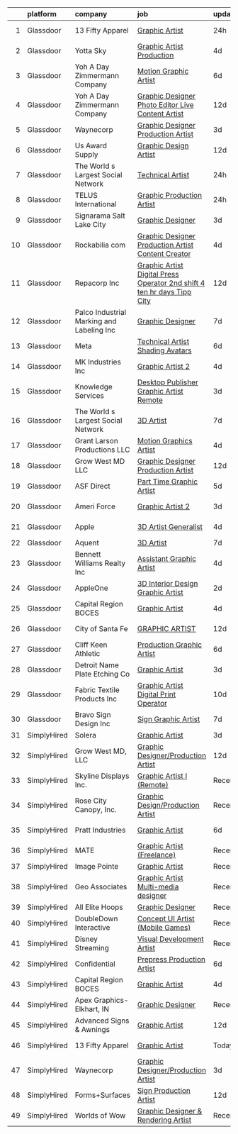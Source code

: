 

|    | platform    | company                                    | job                                                                                                                                                                                                                                                                                                                                                                                                                                                                                                                                                                                                                                                                                                                                                                                                                                                                                                                                                                                                                                                                                                                                                                                                                                                                                                                                                                                                                                                       | update_time   | location            |
|---:|:------------|:-------------------------------------------|:----------------------------------------------------------------------------------------------------------------------------------------------------------------------------------------------------------------------------------------------------------------------------------------------------------------------------------------------------------------------------------------------------------------------------------------------------------------------------------------------------------------------------------------------------------------------------------------------------------------------------------------------------------------------------------------------------------------------------------------------------------------------------------------------------------------------------------------------------------------------------------------------------------------------------------------------------------------------------------------------------------------------------------------------------------------------------------------------------------------------------------------------------------------------------------------------------------------------------------------------------------------------------------------------------------------------------------------------------------------------------------------------------------------------------------------------------------|:--------------|:--------------------|
|  1 | Glassdoor   | 13 Fifty Apparel                           | [Graphic Artist](https://www.glassdoor.com/partner/jobListing.htm?pos=126&ao=1136043&s=58&guid=0000018311b35b53a2f3ffe151cb0680&src=GD_JOB_AD&t=SR&vt=w&ea=1&cs=1_27ccecd2&cb=1662449310924&jobListingId=1008119157105&jrtk=3-0-1gc8r6mrngfrk801-1gc8r6ms9ia1u800-338eeb4c910c6ee6-)                                                                                                                                                                                                                                                                                                                                                                                                                                                                                                                                                                                                                                                                                                                                                                                                                                                                                                                                                                                                                                                                                                                                                                      | 24h           | West Palm Beach, FL |
|  2 | Glassdoor   | Yotta Sky                                  | [Graphic Artist   Production ](https://www.glassdoor.com/partner/jobListing.htm?pos=104&ao=1110586&s=58&guid=0000018311b35b53a2f3ffe151cb0680&src=GD_JOB_AD&t=SR&vt=w&ea=1&cs=1_7f56ba9a&cb=1662449310921&jobListingId=1008111191652&cpc=9FE5D8D7282D4400&jrtk=3-0-1gc8r6mrngfrk801-1gc8r6ms9ia1u800-1df08da2a602082f--6NYlbfkN0AY4guaBc_odNxnJHTncvfwFu86WvDwtbc_K-gSZc1x5NPDcKz_OCFYfMJhKgLr49Gmr7utCPM6ZXPL8ZqpICZgWKNKvMuh_9Ll_aQV8mwfGJdMINyHY2DeaDQ4WSgowsfQ_5y69jAmMEADRjAvO8rHKy9nL9udzcpXx-gZT3C4g_3Tyt0q7V3BtestkVveP0gUCnmFbtIZtTpsSLT03RDhJA0xYERWNu7_zx-wU4XKW45MoEsxEaNBkjIKoiabKtxostkUTSdnnUCExxAApU-3K4qdcnQA-zNd-AaRUqpE9jyye6ek8DTZhz7zpL9OkcDeMhO9eolkUbdsV6rCz2y32NDkafvW0mfwtgLSG6aH2_QdPyebsYclU-oqJN4Nc1YntNdTukFlZZQ-nrFLwLnKscBRwCSgTPVdqnSxYO6wzhQcsQWFpDzFL8s1LtSMEhN9a9KRrciC0XsiF9p_401jZQBAw-OvU1XoL4j4h-bzvNlSJrcsuvu977pESS7K6ew2KFjiwA3cTA%3D%3D)                                                                                                                                                                                                                                                                                                                                                                                                                                                                                                                                                                       | 4d            | San Juan, PR        |
|  3 | Glassdoor   | Yoh  A Day   Zimmermann Company            | [Motion Graphic Artist](https://www.glassdoor.com/partner/jobListing.htm?pos=120&ao=1110586&s=58&guid=0000018311b35b53a2f3ffe151cb0680&src=GD_JOB_AD&t=SR&vt=w&ea=1&cs=1_4560015a&cb=1662449310923&jobListingId=1008104450000&cpc=56C4EA4A1A191A49&jrtk=3-0-1gc8r6mrngfrk801-1gc8r6ms9ia1u800-d51fac1d690b7e00--6NYlbfkN0Ae6Qmv8rNb3d5rEsMPL_plhvilYeiJERi7JqghURwQ9bq2mHgMGRGP2iYP1nqVQ_AcuO8YB_ce7mvR5T2LH_9Zr-f5wtW2vKfcumYr7VOigM5um3n2l2sXwckjtNlLSoI6uTsLXECnyJT5AzXLxrVsmtwhl1j5tJ-9PK4Ktv6HI3qwtZxF0KctSW6S-fXhUR37S0LLvOJ_kjewNVUuQ6yr_C1StsjvTDo18EQGiGny_SqQ65oI-r4zzhYmEOAlHETq33L02Nz7_epeiOdabgbaDodJSqK2OF9ZBJo1gihRg0AADn2n2z7R4jXRQOTg7cYV8IvQlgD9O05af1XhTMExLs8UtsCxsyGEuFYzVjWz49hnGKd6o5ThMoNUz7OdA75Horp783H98H-eRRyAKuldnNfMTIFMQ9aBdk_RJmpOueBfpdiwSBiJa6B5B3T-snv875xIZJH-JoOdAkP8Ttam5q2bbi6SPYifpob90WzCMhmZRl_gH0dO)                                                                                                                                                                                                                                                                                                                                                                                                                                                                                                                                                                                                          | 6d            | Remote              |
|  4 | Glassdoor   | Yoh  A Day   Zimmermann Company            | [Graphic Designer Photo Editor   Live Content Artist](https://www.glassdoor.com/partner/jobListing.htm?pos=122&ao=1110586&s=58&guid=0000018311b35b53a2f3ffe151cb0680&src=GD_JOB_AD&t=SR&vt=w&ea=1&cs=1_9b0c677c&cb=1662449310923&jobListingId=1008092127841&cpc=D2F1DE17EE1F43B9&jrtk=3-0-1gc8r6mrngfrk801-1gc8r6ms9ia1u800-97c04bff3b3bab67--6NYlbfkN0Ae6Qmv8rNb3d5rEsMPL_plhvilYeiJERi7JqghURwQ9bq2mHgMGRGP2iYP1nqVQ_DIMryfs6BR5EyRixQCSfQQ1MuICmH795knzpaBdGJ9kSIKAtOkBBd-jxD4vAb_KigNpgnSCuBybEGJIMe3pDshcVyifdrpJZTLOeu60HVqNcceI-_ovfmSRkAMrHFc56OEsa-KOR5A-haFPCGZNaER8day2gzxyPrHKfpuirbxHi55stBuBmV5RPodHU5iJL2Id5ao3-GoxLWcd3p5e6gWfhCCmaAcvMwxTlZZEtBvL7KR28V4HpqsizgrHelk07Am1bwhlMNhMxwcfA6FCSriy-i1NlnVP3mLhGewd1BV8z_FHc32786pa89PcBEs3hMZzMqOkvnTbAOG5LjMSgYl958SSu5iUk-qZXMJF1KuGVmfzN2I8aqZ15A8rO1DrmlsutO9dXGvisEjVglSotqbIKpV7Ir7pfSWtoPmVT7leQ%3D%3D)                                                                                                                                                                                                                                                                                                                                                                                                                                                                                                                                                                                | 12d           | San Diego, CA       |
|  5 | Glassdoor   | Waynecorp                                  | [Graphic Designer Production Artist](https://www.glassdoor.com/partner/jobListing.htm?pos=127&ao=1136043&s=58&guid=0000018311b35b53a2f3ffe151cb0680&src=GD_JOB_AD&t=SR&vt=w&ea=1&cs=1_a7196d69&cb=1662449310924&jobListingId=1008114790089&jrtk=3-0-1gc8r6mrngfrk801-1gc8r6ms9ia1u800-1eb4fad849ff06f3-)                                                                                                                                                                                                                                                                                                                                                                                                                                                                                                                                                                                                                                                                                                                                                                                                                                                                                                                                                                                                                                                                                                                                                  | 3d            | Remote              |
|  6 | Glassdoor   | Us Award Supply                            | [Graphic Design Artist](https://www.glassdoor.com/partner/jobListing.htm?pos=117&ao=1110586&s=58&guid=0000018311b35b53a2f3ffe151cb0680&src=GD_JOB_AD&t=SR&vt=w&ea=1&cs=1_145090cb&cb=1662449310923&jobListingId=1008091063061&cpc=983919718F9DC6F6&jrtk=3-0-1gc8r6mrngfrk801-1gc8r6ms9ia1u800-c9b77c4e0de81d20--6NYlbfkN0APToHrk7ILONyRglvlT3LJMO76dZGJsKlG8WQjsY8Cq4y0vpoc5mYwvyadFxjtlgHQ2OqzyRncl7UJ9Xu3ic5NZtg6wFSaoXCncWYSWCj75fqd-y28WpsW-R5GVzGjg3DUi-i9IhrKa9fqy5Qi_S0zl2_70VlWuj6iPmBH5kENc4xGiG-vprS4eKZz1MDb5KICE3qOiXv9goduQ-nX_mKnb52596epXI018NWeasECLs3XeXl5XahwDj3nssggXJjQRUQRj8qKLRYxgBogiEvB0hzBhGO2m8MJXOnVEeQlPBF4-tCSXAmPx-lfh6jYPsu5yS1TInfwDryaEuFFYUNlOFfNs7lDzjFtLptMOx4TVzhTegG0sWMMyIsWj8wx716J7ubzuxNO2mAJ_wG5aBvIlB8RdM-kgVNNehA1hsupK5UIgkCnl90hFPJBXbp3r47YW_6w5eIzdMV3_5vUWnk2gmkrZU_I_IlEkzRy1yAzmwyeEMS-JeL51q3i5HZSAv1VNsoiazpK4g%3D%3D)                                                                                                                                                                                                                                                                                                                                                                                                                                                                                                                                                                              | 12d           | Madisonville, TX    |
|  7 | Glassdoor   | The World s Largest Social Network         | [Technical Artist](https://www.glassdoor.com/partner/jobListing.htm?pos=123&ao=1110586&s=58&guid=0000018311b35b53a2f3ffe151cb0680&src=GD_JOB_AD&t=SR&vt=w&ea=1&cs=1_87cb6aa3&cb=1662449310924&jobListingId=1008119621893&cpc=84DBBAA61F05C438&jrtk=3-0-1gc8r6mrngfrk801-1gc8r6ms9ia1u800-965fa4679203ee31--6NYlbfkN0DSgjPPcnEdvoK3uuxfISLALE6pB1FR7YSHOr_tSg5_QGIhoz_2VqUepdcKLBLI_zSAkyoPLr8SW3FfEkHJ_qiI5RDq0LiClGu-LULNv5_viEarxV8-MoCSseMuDOhubK7TesTYt27YKo8C_3i3iI14o1pk30q-Muxtdt3gnS2UzBPJhjqABA_TVLquZXHfFaxxxPYQjjZT9pqoA4Q75xYoTFrkZaHCEMXuIpdnnMmsEa98n5Er83yfrbFGrTH5WlW1otO6N4uiJQGtDjD5tjBCw-C0c2luUMu8o9bhuwxiJFnD7pRFV7Q3-zpP0S6bwxFJ7HyrcU680lJ62CQSn-Rh_ZXfR-Gob62yiEJdwm-hnm5gWtedJEZMf4Qc7_Y-F7ttn3NuD4IQrkV6NguD8voByIA4xt9Oroe1m-QZSAdaplzkNb2Up3KImerX3aOj8ThLxBHlAu-xR_mm5cFFcmD4Tk9LC75sX8suEIaNLlKPgAobmPFmiUOYOM7j9DK7hOVoppkvRrt3J5rggRKhPLdEs-QtCRYbKdk3LFVRkhWgQ73p3-7EAhnejfP-GGiEtWuFAJVxqW3rs5ZZxTXFS5hJ)                                                                                                                                                                                                                                                                                                                                                                                                                                                                                                               | 24h           | Houston, TX         |
|  8 | Glassdoor   | TELUS International                        | [Graphic Production Artist](https://www.glassdoor.com/partner/jobListing.htm?pos=101&ao=1110586&s=58&guid=0000018311b35b53a2f3ffe151cb0680&src=GD_JOB_AD&t=SR&vt=w&cs=1_c43a68a5&cb=1662449310920&jobListingId=1008118843738&cpc=6BBECBC74F3AC36E&jrtk=3-0-1gc8r6mrngfrk801-1gc8r6ms9ia1u800-dbf9ee7e1128cb83--6NYlbfkN0ASGRjV6jHaJrJgvD6pHK_u_pdnjoX5TfpqQYTEyv8RZWR7Y1XvhvW9_ACQ186pSUgkjj2jmKRB7s_fGAVd6Nt0EKAl41wMjFNei7c6CbObkycd4haijEZh2qkgvuXNUUA3N9h3W0jrSBZd14FFE799YnyE6xOxtZSulJyIKt_UUI3-ML2hKgYScwhZD8Qb7duW547hyuUmdgbxnqLbUjyQP-IjoP7iIYvmqJ0lHYLPILnCIvG0vxkgzqzLpNMS7GRgxweGVClHNKTCG0aFZSkQIhXEktP9EqRq1xXMOcgWI6wSM_vyiRHY1-6S90vQ8q-IMIbjztH5wmNBe07ODSHK7fXXP1ILtCnObvUeeiBylPtHEnhzEf1SvM5keHGEG_rWBckthMs6JSXbtMyU5LQoJawjskr-Kre2XjPGDOBQ6bEEC360b2kw5FDsLg8a2-in_Q34H6RSDZXkmAmhCrNTFbILoIv_fsI3XyVD_c3vekEnaVjPEbGVv9bCxHl7vpdGiKOSej-hsfnY_Nufw4pucEJ8fjr1F1BCiNhQKdwzqw5Aj4qH62BxLOOj2Orh6CI%3D)                                                                                                                                                                                                                                                                                                                                                                                                                                                                                                                             | 24h           | Austin, TX          |
|  9 | Glassdoor   | Signarama Salt Lake City                   | [Graphic Designer](https://www.glassdoor.com/partner/jobListing.htm?pos=111&ao=1110586&s=58&guid=0000018311b35b53a2f3ffe151cb0680&src=GD_JOB_AD&t=SR&vt=w&ea=1&cs=1_f28f2015&cb=1662449310922&jobListingId=1008114174236&cpc=281FE6ECBEE2538F&jrtk=3-0-1gc8r6mrngfrk801-1gc8r6ms9ia1u800-cecf4f24c97a568a--6NYlbfkN0Dx3r3E47sSe5bB3PIy1uzBZvlB7xy2NhfhZMlxQTsxrNa0Ra0TjSXsAIHMynW3ojbl-vVFZE0kqg7VpbAuu94aaz1JpFObjE2DQVvYhk2b1GIC1iBHVRmuOTkitz0ve0NK6LjRi7bHSXkW4ju5Gc84TN82Nn8x79NvOqLnSKjl_bfFNCPSm6bAo_KD8Hxu1jl9LxXLN-oiS_lddjvvGY0fTTtAXe68eseJs3bUjBNiQQ8D35mWatikQIiDqnOHaJpuqZXSXvEoFZBmdQn-7qmnaVOvVldFgun9QbrdrpHx05PIv_KIP2xNKFhnS-_rZGyWEOI-pLytieb4TGPIew6JPryYGiSn213eAmh1hs3gwULfvxPIoHII7ujr1-XMxfcIQxMUG4Agn7gQAdXB_tIadoqTczYgXmlyobhp1icpM62pgheFjx5V8N9ZJNknVEEQCv_U883meb7-x5zJyK4YtXU4h5GWdwMRuvQhXfVRhHMQSrWYlYLNZm5xtynItFkSP-0Ei96uvQ%3D%3D)                                                                                                                                                                                                                                                                                                                                                                                                                                                                                                                                                                                   | 3d            | Salt Lake City, UT  |
| 10 | Glassdoor   | Rockabilia com                             | [Graphic Designer Production Artist Content Creator](https://www.glassdoor.com/partner/jobListing.htm?pos=113&ao=1110586&s=58&guid=0000018311b35b53a2f3ffe151cb0680&src=GD_JOB_AD&t=SR&vt=w&ea=1&cs=1_f966ed03&cb=1662449310923&jobListingId=1008110946388&cpc=E773D000C9BC26FA&jrtk=3-0-1gc8r6mrngfrk801-1gc8r6ms9ia1u800-b3bf8b398f9a3c39--6NYlbfkN0B9u3lnY1XnjCPzinT6wbtOUJar6Hjo4ZeOVCcXXiJJFgRiomQ-C35cgbEbtHWxiZIpLB-JEVV9_AKrVyWbp_PIsCgL3SwPktAWAxw4xPIAZDE0bXzlixH6MYSQXdZxSJKgrKqKPpf4ai2VCnksawETUYKHTZuJbLwsQU_23HQrHaRsTlOO_9liY_GfZ2Uwq8dPAhLUnou0GEyJmt-7_4q7mPm-woryYo9YQ7zAoOZyoYa9HJulSsF2e7wbgw9ek-K33FRhR_GQ6LmrvbD-x_IsY6nXAk3iMbr62LMduDDnYzYcgQA7AzRn0wdc3lRH-u6qfOCP1MeEds8iup0cC8GqLw9uQY59qKN7D9Dc7ZDZ_qPKHzgBgh_Hq1Vp0o0M8UnpjoXA2ukjQdoxPltO2_5RAmOG3UQYgsEAlMagHQwzA004bT58SVA4rS0qwxjdqMIv4oFcnxQac8TTPVBe-0rp6n0ZUxBkzjSqC5ThQnQCOD112U9nJIsabJvzQF8zZr8X87HkhhVy6AcX96fyzTk82v7oOXUQSPU%3D)                                                                                                                                                                                                                                                                                                                                                                                                                                                                                                                               | 4d            | Chanhassen, MN      |
| 11 | Glassdoor   | Repacorp Inc                               | [Graphic Artist Digital Press Operator 2nd shift   4 ten hr  days Tipp City](https://www.glassdoor.com/partner/jobListing.htm?pos=106&ao=1110586&s=58&guid=0000018311b35b53a2f3ffe151cb0680&src=GD_JOB_AD&t=SR&vt=w&ea=1&cs=1_0d85d9c9&cb=1662449310921&jobListingId=1008091547228&cpc=DB3A3A67F9161FF1&jrtk=3-0-1gc8r6mrngfrk801-1gc8r6ms9ia1u800-9ce13f88b5c16380--6NYlbfkN0Aab4f4rotRXIom59lFGgTZ2Zj_MlMiKy8RvAHUfqYb0rOjScesJy6N2tJjD3gDB0GXVs18hN6f8R3B3hvd5BVfBbiXw8u_MAk7k0aE_IXrephLmTMy_idx6dKZUUq0_crhPgTnuXq6u9qNKXjJ0G2TKhPSVpHNle-1epd12DHUmeWKq54B_YWZnRXdwYf6O14l0RCv6WOx1O9JhS61V6eRGs3OF_cvzUVZ8OgEdfgnUXAJRnBu3MXwG1ie88P6c0zR5ogbokfwvTS1RLcva3dhxSxqMptjnrgsfXPKRor19sVyegDU_toWybiYvAhI4vCVqWlsV2RsmpUpa36f1IZ1aEFxOs47fXI0b8S8N7dUOi_DkkQzRylOudkJ9tQuoo6Nys1fNULp23atk1W1ldLfYgCnJjg1PNAAHZo18uzx3XkZ3p-Xg-BduyS06hoazKCxqiXkAHJ-PK_uJ74VdO-0fV7oWt7LBqHgxL-34WWIoNki2rc1wGsRdIvZ9Om23CrDByBOAw_30NEPyarhX8p2mDbbYANxrXg8YqtlCEZmXe-ZBQJJBHUromtVopQ3XAr9bSq9SmDW-xQHvhT9rCGc)                                                                                                                                                                                                                                                                                                                                                                                                                                                     | 12d           | Tipp City, OH       |
| 12 | Glassdoor   | Palco Industrial Marking and Labeling  Inc | [Graphic Designer](https://www.glassdoor.com/partner/jobListing.htm?pos=114&ao=1110586&s=58&guid=0000018311b35b53a2f3ffe151cb0680&src=GD_JOB_AD&t=SR&vt=w&ea=1&cs=1_10fe55c3&cb=1662449310923&jobListingId=1008101319891&cpc=1160948BCBA38B5B&jrtk=3-0-1gc8r6mrngfrk801-1gc8r6ms9ia1u800-4e888512154ed5e1--6NYlbfkN0Bp8SiCRW88Dfmv7dLsUyq0UaiGNQJT_rgY7A77UoQoU_5l0bq1uY3US1Soy6W-dRh41_H0bYYV5iC5Z5j51mXGkNPLrfNPRF8Wt5jBAd10dq6p0E4RX-yohuT19Lub_IxzUPVXZ6JydINuTGe9Aek1pkLcBWvzadqrTnSgMVTuNjLHb4VvsH3pjfxkAnpTZDQYtJFzg2Uh7AjXug11mymQQcKQ4ajjfvMKQk4UOU822FVI1DmSsUnA52Pe2U826yo82AVgrHt-ChdRcpgNZF6F8yc0Ryt1U_DLCWHEeQmwZ-b5HmAuJzGTUsNz_LpS5LKiovcNjLSk_qtcr30IJTRG1JTZ6edDZaSaAwEIpA6ytXl47WwH0iR6CcI2PeDljyHyd9tL5jLmOcgyXR2uxsRtiYRDhP2j06JAjYLfvX3DtPkWYzEg4ys07pxMIQeRzgdyoCWCOvekT9DAICxP9PR4yi4oSHnpaN_eLQ57LZ-3zPIPUTQXvv2dsdmL_6frPhw%3D)                                                                                                                                                                                                                                                                                                                                                                                                                                                                                                                                                                                                 | 7d            | Omaha, NE           |
| 13 | Glassdoor   | Meta                                       | [Technical Artist  Shading  Avatars ](https://www.glassdoor.com/partner/jobListing.htm?pos=109&ao=1110586&s=58&guid=0000018311b35b53a2f3ffe151cb0680&src=GD_JOB_AD&t=SR&vt=w&cs=1_c5b02745&cb=1662449310921&jobListingId=1008104919858&cpc=5EFBB0462F9C6B7A&jrtk=3-0-1gc8r6mrngfrk801-1gc8r6ms9ia1u800-f15d80185ea8b6cb--6NYlbfkN0DYl4UJW4r1Vl7FEn6T9F-rD9lpC-0oMJVSiWjK_MGUd8e8cHXcpv6KPyjLHZEfqkWmIihMCJXc31fMADfN0gJ7IUkPxhTp1nyQtrbvzomRIl047Bd7eGennDhYyBKwa6LFWtvklSdcE7P7hOAfvItVNb7U6znhKcTIS6fI4UQgWLG352V_IizaADTTqeeBU46CHtIxToHsslIMzF_oadESbuBcB-Bq9Qu0fY1fe8Z2Ip6dFFL682s0SuNRptcwqL9nDANBWommS-FqjGt2fHQzb0pOMiWO_UZ6xt1rMp2VWf12LMTSAGLc-PSTVi7vz9UdBLiMnbj9aM7b0S3l3dZfXSqf-QrZl1iLrVYacAO9cfTOVAbDa21nkSESx_pDLsJdaMTtp_r1oYe1A-zayD6FJNbrPDPqtsKqheCBYl-4vOIqBkb14SP2elKzBGTgqC0iJwxtdodsxZCFjQKOQcwRMCcCgfzDgd4ofZymNKZfe4c9bdW9bU8sysdHDQOBtkEjJA9fyd2m4kVjwfM9H3WNVgcX7hPgxkGCcEP1qywIKnQUK6AqkyQ6235crGmZ4b7CO51z4Uyy77eLdtvZrRqNHXRKB8PDo_jXrhOshfv50g-omKKUD_646iyeNCcnywtbVecKGDQprVuBbjBBMMTw301VuRE5O3woleVLusz9OSz77GAik2aUrImw9EZVCC9hp7i6OY8rqaDoD1xCxtQ3p7ZKo7G56hBy1XMnu9YjhJhLzIY9D-bsOO7IhlZjcC28f2oqJNXqVJf9GWIZXB1Pp2kVAM4Scc1A5mUW7tK3MWa2C0F1_nFjh54CSswjs-MZH4-HTGh1gYIOiacW9r_NMGCUKYLIs_DYaBJbys4OIaKQv1t8A6CKretvYao8uvdb1TEdKgYNH3kjcrVuHWRxVPRzH7L_XEPH-Wiuucs8uotB3TcknRds0IX5uQx_k2NZYAnleU5KficwzL-RHXAJWOgRAYMeA4STMjjLX9AaEunkO9P_l5WyQYOjSyYOnLO-Bfl831y-SFo4sEJLRgevWpBDgsXEZaGOFVPKycWse03OBME3bc9s) | 6d            | Remote              |
| 14 | Glassdoor   | MK Industries  Inc                         | [Graphic Artist 2](https://www.glassdoor.com/partner/jobListing.htm?pos=128&ao=1136043&s=58&guid=0000018311b35b53a2f3ffe151cb0680&src=GD_JOB_AD&t=SR&vt=w&ea=1&cs=1_88474de0&cb=1662449310924&jobListingId=1008110344747&jrtk=3-0-1gc8r6mrngfrk801-1gc8r6ms9ia1u800-0441de00d072f097-)                                                                                                                                                                                                                                                                                                                                                                                                                                                                                                                                                                                                                                                                                                                                                                                                                                                                                                                                                                                                                                                                                                                                                                    | 4d            | Pascagoula, MS      |
| 15 | Glassdoor   | Knowledge Services                         | [Desktop Publisher Graphic Artist  Remote ](https://www.glassdoor.com/partner/jobListing.htm?pos=118&ao=1110586&s=58&guid=0000018311b35b53a2f3ffe151cb0680&src=GD_JOB_AD&t=SR&vt=w&cs=1_3cd0ece8&cb=1662449310923&jobListingId=1008114902623&cpc=4B4B39186BDA197B&jrtk=3-0-1gc8r6mrngfrk801-1gc8r6ms9ia1u800-cf0f8f0689f0f81a--6NYlbfkN0Ag54BqC3wDYkJL_G8UyzHBYcvzcQAciyFqOSZh0qVBf9ll830lHfU2AXZO4guYTkMQ90j5xTb2Gioa-SdIFnxXX197657k2ITbdxONksmjL4AF8SXoDQvYrxLTNdqlcw7NUocDGPcxNlX4y7buGiuWAgUB0z9yxS3oM4_lnumBJIRVsB6XaW57DqdVJIVnOGjSC7B4ppmknXbti0OePdY7MnMHhSic89ZyolCDycSmbGRCysj9rhbC50C5AZXhvFUYoQqSPC0CVQ_s9QKMeoBoMObrBCbm_QVt2i6dLs-XvLSxg7omzgSEIHdAwRsyg53pWfn7a1-rpzRYY6qCjyGr-QPplKYoKDpYidDo5vRq3fS5_Lvev04TMPlT8Zy3hJRa2wbJm1BuJO6p2wDKg6QoMkbgWUk4qsgMWKLa46T8Cxw_Z5TWVww48jMzK8qyixRjjH4GShVCEs5NBgtHjky_1L4YSYTsgztURciPcvs6LzFbg8PpFFKHZ-XgusdRz2F-X2Cli9EMCMDepEq4Nzn7BQX2J9dZ6pTqI-MJax82NTqKgr8oRq0yOoFNL2iJSutW0oh8PVuXa2UAaYU3wIOuiP6fWu06U7WUozQhgcDSckGK7Q9i02CKuSV46ahv4GWhvEVzNj_-XszNHlCl40xjIto_bXzQ-lfOs6Bz1SoYEZnITMQ80EygR6dOUHA94zaQJZrL5Ng6sWfqlCz4RnTe10BeRpSQFTiw1UZbFizQv-Rj0kEXIbEO)                                                                                                                                                                                                                                                                                                                           | 3d            | Avon, CT            |
| 16 | Glassdoor   | The World s Largest Social Network         | [3D Artist](https://www.glassdoor.com/partner/jobListing.htm?pos=121&ao=1110586&s=58&guid=0000018311b35b53a2f3ffe151cb0680&src=GD_JOB_AD&t=SR&vt=w&ea=1&cs=1_d49b24a7&cb=1662449310923&jobListingId=1008101832019&cpc=3DB599BF2F4828F0&jrtk=3-0-1gc8r6mrngfrk801-1gc8r6ms9ia1u800-8fcda0edc12eaa9b--6NYlbfkN0DSgjPPcnEdvoK3uuxfISLALE6pB1FR7YSHOr_tSg5_QGIhoz_2VqUepdcKLBLI_zQ5vW7COe9b5mlnVXQPZh-LCDTWvpcID5VL-Y-dck3OFKxyxzH8bOfDIUENNU8cHnxMEbimO4vZSH99drUQuM-N0RdNfyWkpSpm1sBW4nersKwSm9JI8Oo0m7ftJiF2WmpseoW5i1fUc0myavZN1UzqVHPQ5riHqmKSPIAVigperDrb8yM6q1OPedlwMUfPEAEJZOU1ntjm3OgjTSANkua95hsW3-an4I0TioQcMTG1RM6fyRkjUChf1eD7oBj1LwLiYe9eOxq03g6kijuTkrBXkjZMJnl1Y1cWJQNHU78oa9ABQwayqW622k3zevgwp0VnsqD5G9xtP6My5x4_1OMy5mDD54gf_t2XoUBhKWgWvY1R5XCh0gz4C-feFzhxuAl0ZO3IdEkuxhiOsESAd2dD3u3lLAdNcL0SX2XE-uGTbwa8yF_mAq_9g33UouFKxekkKDkzEzSE-gylySR-BUE7El4Z-tc1MgNvswBTIBjqK3Fuoe4uLWycWvmtIbSKHUBzLywYFHHkPw%3D%3D)                                                                                                                                                                                                                                                                                                                                                                                                                                                                                                                          | 7d            | Menlo Park, CA      |
| 17 | Glassdoor   | Grant Larson Productions  LLC              | [Motion Graphics Artist](https://www.glassdoor.com/partner/jobListing.htm?pos=119&ao=1110586&s=58&guid=0000018311b35b53a2f3ffe151cb0680&src=GD_JOB_AD&t=SR&vt=w&ea=1&cs=1_5e6ce960&cb=1662449310923&jobListingId=1008111454161&cpc=334ABAF5D42DC775&jrtk=3-0-1gc8r6mrngfrk801-1gc8r6ms9ia1u800-5e29d584a584787f--6NYlbfkN0BSBS2CirgMVZwgtbCv8gu1SBRnAnro82jSX6S-53mZbgGFrqRiVZyeCXdRrp8VxFPPHzdh2ZdUyk_dl-dUoISKf61tSCRKMaWVozqdEpDqEQNCpAlXG1KxaX1HOSasYO-XdqCa81OqlU8tGU9WPwDk61RgXaq0XvxDd6I-Xu-QNOYXtDUj-1RN37iYK5sskN1oRcwUGntMVBHjga2vwiXciGDWUepZ3gAyxvayP5_RkxaxVdyBB16JX3_gHEslNTpp15k8HCykJsq6MHl1x90KTaYONO928bIileGTrqYLS0Uai0iBC8igMvC0I21cOtPg34Uya6XPKy_fqt4NniOuHj9ghOZ0_C5pWa5MPgR6mFwt6qTrmgoPdVrA3ecup-mEAT6rP5TFYMNqKzyhdSu3aOhf8GTdd5k8gcGhZHFKCK4fFLaAvihYo-uTHH-wfgq39SMXZq8MmlfwUktl2IY4vLSaNPq_kOM0D6kjqE4e1TNeQzPFuTb_)                                                                                                                                                                                                                                                                                                                                                                                                                                                                                                                                                                                                         | 4d            | Pennsylvania        |
| 18 | Glassdoor   | Grow West MD  LLC                          | [Graphic Designer Production Artist](https://www.glassdoor.com/partner/jobListing.htm?pos=103&ao=1110586&s=58&guid=0000018311b35b53a2f3ffe151cb0680&src=GD_JOB_AD&t=SR&vt=w&ea=1&cs=1_164d53e9&cb=1662449310921&jobListingId=1008091647547&cpc=4C8E2822ED533607&jrtk=3-0-1gc8r6mrngfrk801-1gc8r6ms9ia1u800-865596e4b128b3a8--6NYlbfkN0Dc6jhuI21nKiK8kSSGmBdG3z4Xdd3a0pLo8mbzb6IfK91HLqOKPhgnYtrbJ2blG1MY6G2t4rsIluK5iyZU0KNHahlPjs3CJikw3UZURAsF2HDIjSee9Xt8XEjrFY-rfvu7FrVzBvpuxR8lT7AHGejOmBWsb89_ESU8htd0c9HW0HiTEAOTKTq6anXYnyTQnEt7WRutzLONUDIvKP5-uDR7wv_YHYlbTMhx2LNZWvGeA3y77VTUY6IWKON3iC8IPxMISeA268WN9f6HTJZoy-TQVJDMoDF0trgUY4HGW18gqAqUuJ32AGrZIJcv5IZ-b9aKTUOm_G9ieOzAJRxQS8fsoxMwWnua0KvJneewtv1hzZ58134ksFrXJ22RR0JJHAvxLzGhVtPiUh16HVGmkpJjZWsUBemNDA7QChOYdcaG1Z_CAzXkYyvPUNrIZr68PuPZfXiPIwXVG7Oq4BRmTTFWXHsxfJNx_7jsLMjJgq495WQ-BQ0AklBelUrbyoF1QkPFpLuzHx8rOgtBMOtjSpjs)                                                                                                                                                                                                                                                                                                                                                                                                                                                                                                                                                             | 12d           | Cumberland, MD      |
| 19 | Glassdoor   | ASF Direct                                 | [Part Time Graphic Artist](https://www.glassdoor.com/partner/jobListing.htm?pos=105&ao=1110586&s=58&guid=0000018311b35b53a2f3ffe151cb0680&src=GD_JOB_AD&t=SR&vt=w&ea=1&cs=1_80c675b1&cb=1662449310921&jobListingId=1008105968080&cpc=FF950A86FEA5DF54&jrtk=3-0-1gc8r6mrngfrk801-1gc8r6ms9ia1u800-7b8ca7eaf2ec117d--6NYlbfkN0B3WUMrqpVxQr7h284cQhtpV-mfLRJNlRd-4gVisIvsnIHzdqtJMEpTgu7cNkcRhqKIY9OKkh_5s6tOx919c41UIi7hUwx5eLxCjmA2b3Qt8FYL-VMQOXcDcg6yv_cnXG5aUWZymd6p-NZtf6ighWBdT0c7C_iRJHUGUryYxvBbUy6r05yp-UvmoiAA1qyFU4q1wRRrwH0JjHu1C-nCYkC4amVYeLOIR0WVKFQZ9Ly7fSUbH_MFtkSy5VoTQ7TKafkAzrePn74gtxVDb5t7J-uzNl7mThajXmr41IUv_GMDZSRBVqCpqXiNTuOE6ufwhvGTNlIkbf-x6yaY9cuDJKY5W2-r6DxFo2X5xMhPoV_5qa50M5od52YTBYMpzrpjkCcwpd30r5b_EtyxlO2t5_HBjet5EOrxw5FgQWle-Qx8o40HiulAdGsVt-NXMIJgSYCZEJKptWBhUdeeYROB2DMwIpqMNtJXxsJOAj79QRp6VFWY44EUVW7YngTb8IxMGPeU4SI8GD_jBg%3D%3D)                                                                                                                                                                                                                                                                                                                                                                                                                                                                                                                                                                           | 5d            | San Antonio, TX     |
| 20 | Glassdoor   | Ameri Force                                | [Graphic Artist 2](https://www.glassdoor.com/partner/jobListing.htm?pos=112&ao=1110586&s=58&guid=0000018311b35b53a2f3ffe151cb0680&src=GD_JOB_AD&t=SR&vt=w&ea=1&cs=1_1d9615a9&cb=1662449310922&jobListingId=1008114112339&cpc=BAB9AA3F436D8911&jrtk=3-0-1gc8r6mrngfrk801-1gc8r6ms9ia1u800-d81e1589d334278f--6NYlbfkN0DpPlJ_23-3fOR3_mkZP_NZwjEXxuQTGmS4IT2BR0t980EV7FhsYW2pxYjAWlFIpFbWTf4iqq6p4jwwCSTG-_DFzC3FfQyGXgicOZZGFPNXoOz4NaT_j35tdsmza8tKPTcKDPb6Z7GfMqYOGg9DPBitXjbE04mW9EQJ-1B_cD5WfPs7T1po57F2pErkINNG_pEXOjLeAowmTK0QicGVreD1EsCS7LV9GdujZKszajwBc7jwQFD8-N_icIv-y9Icx3OwgvRQpr7i0ijN2S2R5Mq7VCA3O-6OzzpYW-fWCwHXfsZGJTalkYFvqAxDyz9qLaCHQEaFUBXHfuB8rpRbmCm1x_3klKz-mQ-ATq8v82B9NS6YfNswTAud-gQB4QdXkjr28-rxvz_IShSpAWMTnWUIJO5MJZPTlxEpKJxrr-yaRNEBJQbdRCh4TtNr8R_lIXWqEYcYb4nbeCF8SC_HpwRQnUSQnvuup7hXf_KZZTsuvTrh4KT2QnO4ogN1Of_qEb0%3D)                                                                                                                                                                                                                                                                                                                                                                                                                                                                                                                                                                                                 | 3d            | Pascagoula, MS      |
| 21 | Glassdoor   | Apple                                      | [3D Artist Generalist](https://www.glassdoor.com/partner/jobListing.htm?pos=108&ao=1110586&s=58&guid=0000018311b35b53a2f3ffe151cb0680&src=GD_JOB_AD&t=SR&vt=w&cs=1_664744d0&cb=1662449310921&jobListingId=1008109245316&cpc=8795CF9063CD573D&jrtk=3-0-1gc8r6mrngfrk801-1gc8r6ms9ia1u800-d784ba83259f09ea--6NYlbfkN0BvKrLyj5gPmtZO9T8euul8TCxuuKNOtzRJOomxnwSEodTz2Bc-sPZlt2Zgji_QUXGVpwHf65rtEzUPvsInAakSYAvXtNwrGawWajzblR9KaYluJgpvGJQYHK2Kud2q971ApA8xkG0mvc0tqLWOduEoH7jYY7M1INvGwX1IM07wG9-8UMt4KWcyHGOwi_oWdfxDfwaKzbdrLGK5bPoDDWBMCQvSlEj6-zHGAUb6oV2YiT5_6T_t3q73LmeFA6lgWrfev7ajnpdxTid7whzbAr4j9DW4GTKI6zBvsqTehfyDIa0ADkzZagvp2qpki1HKnWvFkNiL7c_z0sB7cxrJZcGQUshqbC0FMe0w3dUlENIGM1N6CVy2sV8MXMe15y1VqoNAY6VUpWX0-vGmxaa_SbhrreINdemhcXF07q30FLxFd4JfVBX5IgCx_fblqh8iuqu8f4smQYo59QaWg95nYCTn4a0wHPrbDKs2YjLsXma5Fw7_a8so8XOu-sPZzi1Ob-zXyG87FOSjJgErVy9Z5eUwotXl42tmV5Io0mQYw_Ty0t58Z9mRikJ65ZhKRv5nrFD68V0cOK2GhjF5xsw-NkXZzQfG4TDefaTDlJ-nwJK-m9mDP_OlV1jsa-_kDSkGPyiLYxEuowSvfWvHFmvBcoIYTzKduN6G7QPMf82ETvp5zqTzhNHo86nRsYt6dLncwZf9AXbqclqIVRirFh0F6CyXGxWGUo0ie5sKddJuV9CsiBYJgh7E4lZH0k2CzrHAdI5Z2dZdMY4CcXCWHkCdK_MWm1qnNnymVdt0xZi_2FlLfL0CDukKmcvwRBAfq43eJqxyBEJgRxAB4RfDxyzYItIAHq9wCEWO--56nxiCjUkesq8zPgsOOVzLLf6We45R93yEPF4inudXpBR3s1Q2Tbhb_zGWzB_PZD8C3jJlo-nbA_1kD72nb_yO3b0uoVONYmo%3D)                                                                                                                                  | 4d            | Cupertino, CA       |
| 22 | Glassdoor   | Aquent                                     | [3D Artist](https://www.glassdoor.com/partner/jobListing.htm?pos=124&ao=1110586&s=58&guid=0000018311b35b53a2f3ffe151cb0680&src=GD_JOB_AD&t=SR&vt=w&cs=1_6dc45f0b&cb=1662449310923&jobListingId=1008101920948&cpc=451933188B21919D&jrtk=3-0-1gc8r6mrngfrk801-1gc8r6ms9ia1u800-7a7dee16c7322cf3--6NYlbfkN0DMrcEu7yrtATojKJA7cEzGQ3FdRGWLh0CZQInL4ECGI9gD0Wolx9R2EDT7B77c2cTECIRT7Xs8fgt35_HkyFkzhBHy2JM2wt6MYozQ-Uejk-2TBoQxAIccZy9QoX6LaPm4ephwwnDW5ekDr9dESjmtQkgbipB1j5iFsOEYn_O7o427PfOsHO3ejSBbzLIOp0jTkpv-MwAToyjzGqe8TNaRV9OYCWcTU3_HXocbb_ijGxrXppNBPz579qF9yWjjcd_MYNrnZseSohQZbRNKxtT72gmxWRsZgor-ZWdlI1pSXuImWWlez5Na9rqQv-PvdWerTVQmOAIjIZnVBNsPozJuv4dqiDYz7PFO9HtAIVeHX3u5R4zip9CwpckpnGXlIsqkrqURgngqpmh8JfaQ5sc21YtAT_e0lTBTQJBzIDJ9lbPez_P0RIoAFk2IzQbTkU88DS2T1Q6Gv2hGyUW_T9lkHeABx4afgSU%3D)                                                                                                                                                                                                                                                                                                                                                                                                                                                                                                                                                                                                                                             | 7d            | Remote              |
| 23 | Glassdoor   | Bennett Williams Realty  Inc               | [Assistant Graphic Artist](https://www.glassdoor.com/partner/jobListing.htm?pos=102&ao=1110586&s=58&guid=0000018311b35b53a2f3ffe151cb0680&src=GD_JOB_AD&t=SR&vt=w&ea=1&cs=1_9ab3f826&cb=1662449310921&jobListingId=1008111583099&cpc=1641D5D5536C06B6&jrtk=3-0-1gc8r6mrngfrk801-1gc8r6ms9ia1u800-727985b135e06cc8--6NYlbfkN0A953Z9EfJZc5Z9y7Wb0NkuJO-5BBnqXCJSieP3bN3oTxAO8dGQJw4jN8SLhRzWiqv2BhOkJSrsweYL7yxfSI9-Y6sTFTERHe4ULbckrNCegdWbJMx1AUnqr7ctCn542co9ZUlSgOiS-7HmDZX2g6ghu0yB5dfWo39Zx6ux4lYo43VMLBZCa5fFfoudp8phzGTX1IhNQ0W4vRLIcjusQfBa3ols68Gsq5uSBwdUqhqo1dRC4V_MkKuAl8iSHNqi3r0SkCw-Mxo3tzV5J5deNpoTxrSvF40WJZaI_pu6bbop8pwWP6FgsIOBVapy8k5vAUJ-Z9lJVGN66D6h23hekBWeb7qaJL4koUUyWQxA60ffgjDZouLhh6ZzaaMPBHs8-JqLR32MOQyTD9R2xSrwhaekhqS31Qhc2k5-C919hePeapDXzjbgRA3fe97tGfp4SwsP-26Pd6EEQU_dEAtWqS0YzCxLGCFI2XYR4cCfJMc5Ax6vgiY67aHeHocfPf1kZkmIrbNiAbNaBA%3D%3D)                                                                                                                                                                                                                                                                                                                                                                                                                                                                                                                                                                           | 4d            | York, PA            |
| 24 | Glassdoor   | AppleOne                                   | [3D Interior Design Graphic Artist](https://www.glassdoor.com/partner/jobListing.htm?pos=125&ao=1110586&s=58&guid=0000018311b35b53a2f3ffe151cb0680&src=GD_JOB_AD&t=SR&vt=w&ea=1&cs=1_6c20b315&cb=1662449310924&jobListingId=1008115724747&cpc=AC285F3A3ECA6BB0&jrtk=3-0-1gc8r6mrngfrk801-1gc8r6ms9ia1u800-5794e372d80acfee--6NYlbfkN0Akmm0SHSm6KXMG3PLe28cvsql5ALZY-VGg2iXYcU3b0_QqRwb6uEYTLIurolMOrvwInGGcnzRCD9FmrWo6VuARh8hgD1SmP8G0wSkA8X9kJjES0NEIR9JTFrhJV3MZiYR4hK_WDLIEUrXz66ikV76BXRxjXIlU7K1l9iztm8NnfE1LpU74dqhgx9qktWbq3NopxQG9TN1Z62R-YmKDniEi0_Zmnw9UjQ0XjvfeEP_igrM1f3nSZ2MBga3i8T7Ni5jwdp-nbvnE0jKkV55kuySzDHKkYztJfFiR4EGEfRQPv9RKB9TSvN_SzwaZ9D_JqEGnPaiEuKfsDVcmi4DsX32WMhMVfCVAViNMuW32yZluqQhuX7IiUlHkZNXzRDyAB6Of2pJUnkX2k1SVSpY7_TYAOBhudlHG0Nxj3IjlyATFuQctLbhk-RfVH-VPWwzpYl1qa42h98Gx8NZpb9Idxgg1r_Aoc7ycUAEdKi8pX_nOjQQ5osVJ0qCEisrlFqqogxw8PObdAXABwQZNrt5QQtq9vPhpoF4RSk07c-5J3uLeneGiTJVH2BYFyxiCS-UFGTLe_i4UYZGWNlR6KyBzdOz0)                                                                                                                                                                                                                                                                                                                                                                                                                                                                                              | 2d            | Corona, CA          |
| 25 | Glassdoor   | Capital Region BOCES                       | [Graphic Artist](https://www.glassdoor.com/partner/jobListing.htm?pos=129&ao=1136043&s=58&guid=0000018311b35b53a2f3ffe151cb0680&src=GD_JOB_AD&t=SR&vt=w&ea=1&cs=1_4192ef11&cb=1662449310924&jobListingId=1008110280289&jrtk=3-0-1gc8r6mrngfrk801-1gc8r6ms9ia1u800-2e3c52fe8909294a-)                                                                                                                                                                                                                                                                                                                                                                                                                                                                                                                                                                                                                                                                                                                                                                                                                                                                                                                                                                                                                                                                                                                                                                      | 4d            | Canton, NY          |
| 26 | Glassdoor   | City of Santa Fe                           | [GRAPHIC ARTIST](https://www.glassdoor.com/partner/jobListing.htm?pos=130&ao=1136043&s=58&guid=0000018311b35b53a2f3ffe151cb0680&src=GD_JOB_AD&t=SR&vt=w&cs=1_ccfff51b&cb=1662449310924&jobListingId=1008091730172&jrtk=3-0-1gc8r6mrngfrk801-1gc8r6ms9ia1u800-0638a8da3b9e7b30-)                                                                                                                                                                                                                                                                                                                                                                                                                                                                                                                                                                                                                                                                                                                                                                                                                                                                                                                                                                                                                                                                                                                                                                           | 12d           | Santa Fe, NM        |
| 27 | Glassdoor   | Cliff Keen Athletic                        | [Production Graphic Artist](https://www.glassdoor.com/partner/jobListing.htm?pos=115&ao=1110586&s=58&guid=0000018311b35b53a2f3ffe151cb0680&src=GD_JOB_AD&t=SR&vt=w&ea=1&cs=1_c628c42e&cb=1662449310923&jobListingId=1008103590234&cpc=26740BCDE5E48596&jrtk=3-0-1gc8r6mrngfrk801-1gc8r6ms9ia1u800-9701fb43fe6ff249--6NYlbfkN0AS3oPsAAmCngCu4U51_2RxXyfS7TdWOFtWPOafNW52Iz1HeQVGuvsYC6B7LXUr9VDFdb8ddiIuM62tTE_2_oS9EhDVntX7U9eCE3Z4a-lqRItXybP2VcQMg7fQtbbaYCVd64Dxp84FQltAyX4JUN06OicpJJcYF2kn46mpY_jMQ40fqYayNqP-cnF8eSwsccTb5rO5cjH7Ns3znuy_aS2iJ5Voma-Q_yci7QHdK5Z6DFR5TUrgQ3HRTKrFmz_e8JF_5eWUWoUVZM9iK-WyT0f1F6E74ey81ZfL764I961BTVJJHgZRV5icEfIc0Md14LQ8hlEVqywIllu4YkqS2PoeuAAIJtVTi5_eSqnExfht_Egtm8TWLfRJZ2x5iKxs_68LIs9Y5z97WkEVJ8U3UUsaZlFd30_eIk4NO5L4K2xiWAEzpNA-YP9IlXY4sF3o8pf8VOCsTitXPjwwEus85Yh9bQqcXqPCYuDM3OD1c6nWvXK39m0evBUaKieLYqlAxb4%3D)                                                                                                                                                                                                                                                                                                                                                                                                                                                                                                                                                                                        | 6d            | Ann Arbor, MI       |
| 28 | Glassdoor   | Detroit Name Plate Etching Co              | [Graphic Artist](https://www.glassdoor.com/partner/jobListing.htm?pos=107&ao=1110586&s=58&guid=0000018311b35b53a2f3ffe151cb0680&src=GD_JOB_AD&t=SR&vt=w&ea=1&cs=1_54d5bed9&cb=1662449310922&jobListingId=1008114168191&cpc=5FEB1BEB8E14EF52&jrtk=3-0-1gc8r6mrngfrk801-1gc8r6ms9ia1u800-a3db80ccb29158dd--6NYlbfkN0DLWr0FuvwmpNY589ecXM0wpB-l41nBtAe9mv-PvJGiqYchKLiRy7u0jlXvxksCoaZ2N6ELqFSIbsg9oTc4K1GShDhc0N-SsbLcnFYlHOfya7tjULiSXIVhcfwBnJF07JgNL9fysP2JyTy23RgqbturXORi5Tp48zEdNZpymD3BxnAug_Dc3JV1ecsxV5RPEGY7ZY-BrFVly3PC5X4LgL14j8Ao8Prq2oqi-4YRxjIW05pt78ZVQbxYJcaxilwH5yajehz-7267n5owonyZVGEMDvySbZVcTZr7016v5iJZizNrxRGrpASwo2iNlyP_9MTEXyEiAiP5orvIE_xdncb-iJs63n2zYZR--B6AR8zeIebBkixAI4ZKdHWZFPCGlH5SiF1Hr4dEqw3qsS5snV8uMh41uxeNRQdA1yCZcl6yozd6ok_YeyRFFKzLn2_o_kAtU0b75lqhgLnDVUZpsXgFXmASx7x_eIZ1qk1GmahDrKhnvQZxKvZ1DIY0Hwz180w%3D)                                                                                                                                                                                                                                                                                                                                                                                                                                                                                                                                                                                                   | 3d            | Ferndale, MI        |
| 29 | Glassdoor   | Fabric Textile Products  Inc               | [Graphic Artist Digital Print Operator](https://www.glassdoor.com/partner/jobListing.htm?pos=110&ao=1110586&s=58&guid=0000018311b35b53a2f3ffe151cb0680&src=GD_JOB_AD&t=SR&vt=w&ea=1&cs=1_a861ca4b&cb=1662449310922&jobListingId=1008096968225&cpc=21001CD36CB5FE0E&jrtk=3-0-1gc8r6mrngfrk801-1gc8r6ms9ia1u800-9b0c0af17d809076--6NYlbfkN0DP0D7UxZsr71kpFT8CibQ9sOcbYlWhxGjDSq2cdSfKOdXFK7rozWviy7CZjcrsV4Rds7xGGZs3jwmlKhykyEqP22uc_DyJU7eLlqUzKRWzH12gkYo-FMqp3X2s-MRHvkSLIRJuza0I5G5q-IvgC5_b69zNJhJupf4TXKTyovquv8HhSX92IG4GR8aVqFa6m_HkNrjBApfH8foA5DXfDMNb02hA62E05QveFMlLayhp_j07p8YNf2_BSDk_ZxnP7JXreN5oEG7_e0iqdvXHYtgNCFmyWL0MT4MBOkiLzpb7tAnUTzxKDVVJNSHNBBp70-vinYeWx5Y4SbNUfdc6sWh5YW2qhvDe-rEamAVQk7jRCWJHUEWjnPa0T0nhgDBp_SUI_dshgM5H7I2yhdSgCGxr7qixhk_JqajKu2Kd3LtfEbNx_RuDaT03aOUQ1BGb44j8YVsmKz4Q_LkoKcihpmfzNMeFzmH6r8lwK3BL1SSk3x1gpcZ2-hoytTa1cCffyODskA2490HibQ6z4SWU0FpD)                                                                                                                                                                                                                                                                                                                                                                                                                                                                                                                                                          | 10d           | Clifton, NJ         |
| 30 | Glassdoor   | Bravo Sign   Design  Inc                   | [Sign Graphic Artist](https://www.glassdoor.com/partner/jobListing.htm?pos=116&ao=1110586&s=58&guid=0000018311b35b53a2f3ffe151cb0680&src=GD_JOB_AD&t=SR&vt=w&ea=1&cs=1_e9d5d003&cb=1662449310923&jobListingId=1008101382688&cpc=ACAF1607C5C1E404&jrtk=3-0-1gc8r6mrngfrk801-1gc8r6ms9ia1u800-2c2e217565cee80c--6NYlbfkN0Ax-TKWDlmAiSaS3W7xXlWp-XD9tTyG6oFDC24jhtXSfP935UL2LrRo8WswX57PNaLhzBxPsGcm0CbxdetbToLxqQP7CJE0zuf3CvFBkeDrb51s4qAGFTu0uieNIsINHLPFPrhB73boZqkQmLXE_jThwENz-lI3BdNg1j-Ma70_w-d_Skv860LwdYKFrckuuh-89D6XkVy19kYCP46cZU03WBkmHUtbM3MPW49kfZDQiyxdj0sFiCIAaGqPRt6CrDV4EI_VGV8Ir_YJMkaSkcAKp0sXXl79_5Klf3EEMy0XrKQgNmLWCoLGqE8DyVw4ex9eQIar6i2Q7vS55zKT1Mn61uMNc-zUOn0oXiBhTGFP4Zqlrk4vC4unMyqpb84Zwi8QO1Y7jVuPotoE6ytGLPfQYtP2t_IxeD4LkQjROaEKD10_KZ28gd2mmZO9yQp4PgO9Aa8-RT9WyNEL_nTg9ZN-FhCSQMQiB3f-hwM1yJVFj81ey7rTYKkz)                                                                                                                                                                                                                                                                                                                                                                                                                                                                                                                                                                                                            | 7d            | Anaheim, CA         |
| 31 | SimplyHired | Solera                                     | [Graphic Artist](https://www.simplyhired.com/job/Ki1iSB6sTnhAUYpeQ0KKopvcYOwZL9sKPXR9Z9x2ECSXRVyVpi0gkA?q=graphic+artist)                                                                                                                                                                                                                                                                                                                                                                                                                                                                                                                                                                                                                                                                                                                                                                                                                                                                                                                                                                                                                                                                                                                                                                                                                                                                                                                                 | 3d            | Remote              |
| 32 | SimplyHired | Grow West MD, LLC                          | [Graphic Designer/Production Artist](https://www.simplyhired.com/job/hYh0GE24NBDtHJ5amwyEOqlRpQE0vLoB2a-yECtwk5lWq86WYKrSmA?q=graphic+artist)                                                                                                                                                                                                                                                                                                                                                                                                                                                                                                                                                                                                                                                                                                                                                                                                                                                                                                                                                                                                                                                                                                                                                                                                                                                                                                             | 12d           | Cumberland, MD      |
| 33 | SimplyHired | Skyline Displays Inc.                      | [Graphic Artist I (Remote)](https://www.simplyhired.com/job/wQyeSUW5wB54LbcvYxUfeB6qyKt55GB3gm4oqBaCLs1GL0rE_xLjRA?q=graphic+artist)                                                                                                                                                                                                                                                                                                                                                                                                                                                                                                                                                                                                                                                                                                                                                                                                                                                                                                                                                                                                                                                                                                                                                                                                                                                                                                                      | Recently      | United States       |
| 34 | SimplyHired | Rose City Canopy, Inc.                     | [Graphic Design/Production Artist](https://www.simplyhired.com/job/fxJM8ZTC96-Btwll2MGmeUBjELYOaA5RUOfN2Ji5f4RJFOd_ZPS7oA?q=graphic+artist)                                                                                                                                                                                                                                                                                                                                                                                                                                                                                                                                                                                                                                                                                                                                                                                                                                                                                                                                                                                                                                                                                                                                                                                                                                                                                                               | Recently      | Eagle Bend, MN      |
| 35 | SimplyHired | Pratt Industries                           | [Graphic Artist](https://www.simplyhired.com/job/0CkzZeagJb9Ii9aZ__NycwNF_RXCxGuPlK6SgC-7skqgEzRbN6q2qw?q=graphic+artist)                                                                                                                                                                                                                                                                                                                                                                                                                                                                                                                                                                                                                                                                                                                                                                                                                                                                                                                                                                                                                                                                                                                                                                                                                                                                                                                                 | 6d            | Lewisburg, OH       |
| 36 | SimplyHired | MATE                                       | [Graphic Artist (Freelance)](https://www.simplyhired.com/job/0DJnr7H5QPjP6G292Zv43b_Hvi4yNpIFWqN_YMlrhz_btdjNhXFehQ?q=graphic+artist)                                                                                                                                                                                                                                                                                                                                                                                                                                                                                                                                                                                                                                                                                                                                                                                                                                                                                                                                                                                                                                                                                                                                                                                                                                                                                                                     | Recently      | Los Angeles, CA     |
| 37 | SimplyHired | Image Pointe                               | [Graphic Artist](https://www.simplyhired.com/job/6XHoDvFWVtK_SEzi2-ecn-yqF5SOzvChg4DmludR1_onT6f1c0o89A?q=graphic+artist)                                                                                                                                                                                                                                                                                                                                                                                                                                                                                                                                                                                                                                                                                                                                                                                                                                                                                                                                                                                                                                                                                                                                                                                                                                                                                                                                 | Recently      | Waterloo, IA        |
| 38 | SimplyHired | Geo Associates                             | [Graphic Artist Multi-media designer](https://www.simplyhired.com/job/Pk5BXNO1ZpWVeYnm_Rd9S6MlPq-Secz1PhpAO4NHXaMbE-HbEaiEWA?q=graphic+artist)                                                                                                                                                                                                                                                                                                                                                                                                                                                                                                                                                                                                                                                                                                                                                                                                                                                                                                                                                                                                                                                                                                                                                                                                                                                                                                            | Recently      | Oro Valley, AZ      |
| 39 | SimplyHired | All Elite Hoops                            | [Graphic Designer](https://www.simplyhired.com/job/NlRkUGulrTojrEVgRuaev59aRbb1nD-IxUFXJz0wBXHTHi2uOKZjgA?q=graphic+artist)                                                                                                                                                                                                                                                                                                                                                                                                                                                                                                                                                                                                                                                                                                                                                                                                                                                                                                                                                                                                                                                                                                                                                                                                                                                                                                                               | Recently      | Remote              |
| 40 | SimplyHired | DoubleDown Interactive                     | [Concept UI Artist (Mobile Games)](https://www.simplyhired.com/job/TOxGl5diRsz23HAJC9oePvNB-v4d2dBG2z6ABLiDKoxs86ndD_kO9w?q=graphic+artist)                                                                                                                                                                                                                                                                                                                                                                                                                                                                                                                                                                                                                                                                                                                                                                                                                                                                                                                                                                                                                                                                                                                                                                                                                                                                                                               | Recently      | Seattle, WA         |
| 41 | SimplyHired | Disney Streaming                           | [Visual Development Artist](https://www.simplyhired.com/job/Ew5oePrC3L48r2anK67es6qmC-OOVvS5pZmsVDFF4DFoj3n_hMpfog?q=graphic+artist)                                                                                                                                                                                                                                                                                                                                                                                                                                                                                                                                                                                                                                                                                                                                                                                                                                                                                                                                                                                                                                                                                                                                                                                                                                                                                                                      | Recently      | Glendale, CA        |
| 42 | SimplyHired | Confidential                               | [Prepress Production Artist](https://www.simplyhired.com/job/GD9D5h1Poc3SnRINij-RSPcicEYbTI85yWISZ4MjjlymT0FXUCbhtQ?q=graphic+artist)                                                                                                                                                                                                                                                                                                                                                                                                                                                                                                                                                                                                                                                                                                                                                                                                                                                                                                                                                                                                                                                                                                                                                                                                                                                                                                                     | 6d            | Monee, IL           |
| 43 | SimplyHired | Capital Region BOCES                       | [Graphic Artist](https://www.simplyhired.com/job/w3NsnI81ZtwEKsk1KdXEhLMzkHWYwFyuOMV29PyOo8cNMWmmhMN-MQ?q=graphic+artist)                                                                                                                                                                                                                                                                                                                                                                                                                                                                                                                                                                                                                                                                                                                                                                                                                                                                                                                                                                                                                                                                                                                                                                                                                                                                                                                                 | 4d            | Canton, NY          |
| 44 | SimplyHired | Apex Graphics- Elkhart, IN                 | [Graphic Designer](https://www.simplyhired.com/job/qglcmHUN2IMR6qgix4SHXm5COfuiv93Y4GkvS_4mRDrC-Cz4a5yZLA?q=graphic+artist)                                                                                                                                                                                                                                                                                                                                                                                                                                                                                                                                                                                                                                                                                                                                                                                                                                                                                                                                                                                                                                                                                                                                                                                                                                                                                                                               | Recently      | Elkhart, IN         |
| 45 | SimplyHired | Advanced Signs & Awnings                   | [Graphic Artist](https://www.simplyhired.com/job/g99ojXPaGUfJ3OiuEDfamRIwtQLy6w0aVPBv_ovx9k9qgrCaR2SH7A?q=graphic+artist)                                                                                                                                                                                                                                                                                                                                                                                                                                                                                                                                                                                                                                                                                                                                                                                                                                                                                                                                                                                                                                                                                                                                                                                                                                                                                                                                 | 12d           | New Bern, NC        |
| 46 | SimplyHired | 13 Fifty Apparel                           | [Graphic Artist](https://www.simplyhired.com/job/b3NSoixRejKtJvv-jVhjHTxqYeRli5k9ngKnkJlJ2eYZF62h3JL2ew?q=graphic+artist)                                                                                                                                                                                                                                                                                                                                                                                                                                                                                                                                                                                                                                                                                                                                                                                                                                                                                                                                                                                                                                                                                                                                                                                                                                                                                                                                 | Today         | West Palm Beach, FL |
| 47 | SimplyHired | Waynecorp                                  | [Graphic Designer/Production Artist](https://www.simplyhired.com/job/9UOn4PXCUCrzqVofqMoX0eCMwaVWKSaSesP2rqHd27cu8VUN4rjjrA?q=graphic+artist)                                                                                                                                                                                                                                                                                                                                                                                                                                                                                                                                                                                                                                                                                                                                                                                                                                                                                                                                                                                                                                                                                                                                                                                                                                                                                                             | 3d            | Remote              |
| 48 | SimplyHired | Forms+Surfaces                             | [Sign Production Artist](https://www.simplyhired.com/job/3sIPhM8zQC1xpWtDkRx2mQmOyRClc6v13jjRMszqr-FcYw3mPEbi-g?q=graphic+artist)                                                                                                                                                                                                                                                                                                                                                                                                                                                                                                                                                                                                                                                                                                                                                                                                                                                                                                                                                                                                                                                                                                                                                                                                                                                                                                                         | 12d           | Remote              |
| 49 | SimplyHired | Worlds of Wow                              | [Graphic Designer & Rendering Artist](https://www.simplyhired.com/job/VbTRUDESII4cu-SztziGH9h34aiDadW9lFE0BHpvXjEHP1DkpbvRZw?q=graphic+artist)                                                                                                                                                                                                                                                                                                                                                                                                                                                                                                                                                                                                                                                                                                                                                                                                                                                                                                                                                                                                                                                                                                                                                                                                                                                                                                            | Recently      | Denton, TX          |